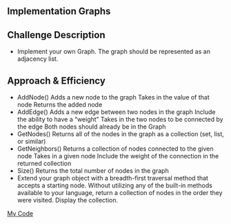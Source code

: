 ## Implementation Graphs

## Challenge Description
- Implement your own Graph. The graph should be represented as an adjacency list.

## Approach & Efficiency
- AddNode()
Adds a new node to the graph
Takes in the value of that node
Returns the added node
- AddEdge()
Adds a new edge between two nodes in the graph
Include the ability to have a “weight”
Takes in the two nodes to be connected by the edge
Both nodes should already be in the Graph
- GetNodes()
Returns all of the nodes in the graph as a collection (set, list, or similar)
- GetNeighbors()
Returns a collection of nodes connected to the given node
Takes in a given node
Include the weight of the connection in the returned collection
- Size()
Returns the total number of nodes in the graph
- Extend your graph object with a breadth-first traversal method that accepts a starting node. Without utilizing any of the built-in methods available to your language, return a collection of nodes in the order they were visited. Display the collection.

[My Code](https://github.com/jjblues86/data-structures-and-algorithms-/tree/master/datastructures/src/main/java/graph)
